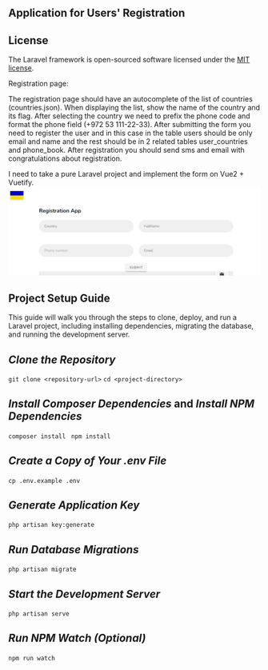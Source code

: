 
## Application for Users' Registration


## License

The Laravel framework is open-sourced software licensed under the [MIT license](https://opensource.org/licenses/MIT).

Registration page:

The registration page should have an autocomplete of the list of countries (countries.json). When displaying the list, show the name of the country and its flag. After selecting the country we need to prefix the phone code and format the phone field (+972 53 111-22-33).
After submitting the form you need to register the user and in this case in the table users should be only email and name and the rest should be in 2 related tables user_countries and phone_book. After registration you should send sms and email with congratulations about registration.

I need to take a pure Laravel project and implement the form on Vue2 + Vuetify.
![img.png](img.png)

## Project Setup Guide
This guide will walk you through the steps to clone, deploy, and run a Laravel project, including installing dependencies, migrating the database, and running the development server.

## _Clone the Repository_

`git clone <repository-url>`
`cd <project-directory>`

## _Install Composer Dependencies_ and _Install NPM Dependencies_
`composer install `
`npm install`

## _Create a Copy of Your .env File_
`cp .env.example .env`
## _Generate Application Key_
`php artisan key:generate
`
## _Run Database Migrations_
`php artisan migrate
`
## _Start the Development Server_
`php artisan serve
`
## _Run NPM Watch (Optional)_
`npm run watch
`

